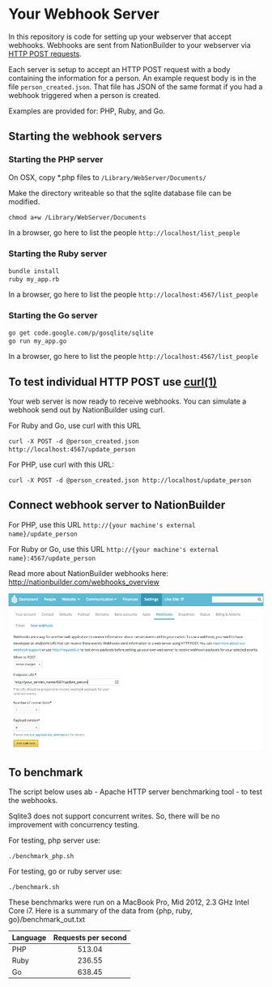 
# Your Webhook Server

In this repository is code for setting up your webserver that accept webhooks. Webhooks are sent 
from NationBuilder to your webserver via [HTTP POST requests](http://en.wikipedia.org/wiki/POST_(HTTP)).

Each server is setup to accept an HTTP POST request with a body  containing the information for a person. An example request body is in the file ```person_created.json```. That file has JSON of the same format if you had a webhook triggered when a person is created.

Examples are provided for: PHP, Ruby, and Go.

## Starting the webhook servers

### Starting the PHP server

On OSX, copy *.php files to ```/Library/WebServer/Documents/```

Make the directory writeable so that the sqlite database file can be modified.
```
chmod a+w /Library/WebServer/Documents
```

In a browser, go here to list the people ```http://localhost/list_people``` 

### Starting the Ruby server
```
bundle install
ruby my_app.rb
```

In a browser, go here to list the people ```http://localhost:4567/list_people``` 


### Starting the Go server
```
go get code.google.com/p/gosqlite/sqlite
go run my_app.go
```

In a browser, go here to list the people ```http://localhost:4567/list_people``` 

## To test individual HTTP POST use [curl(1)](http://en.wikipedia.org/wiki/CURL)

Your web server is now ready to receive webhooks. You can simulate a webhook send out
by NationBuilder using curl.

For Ruby and Go, use curl with this URL
```
curl -X POST -d @person_created.json http://localhost:4567/update_person
```

For PHP, use curl with this URL:
```
curl -X POST -d @person_created.json http://localhost/update_person
```

## Connect webhook server to NationBuilder

For PHP, use this URL ```http://{your machine's external name}/update_person```

For Ruby or Go, use this URL ```http://{your machine's external name}:4567/update_person```

Read more about NationBuilder webhooks here: http://nationbuilder.com/webhooks_overview

![alt tag](https://raw.githubusercontent.com/3dna/my_webhook_server/master/nationbuilder_webhook_setup.png)

## To benchmark

The script below uses ab - Apache HTTP server benchmarking tool - to test the webhooks.

Sqlite3 does not support concurrent writes. So, there will be no improvement with concurrency testing.

For testing, php server use:
```
./benchmark_php.sh
```

For testing, go or ruby server use:
```
./benchmark.sh
```

These benchmarks were run on a MacBook Pro, Mid 2012, 2.3 GHz Intel Core i7.
Here is a summary of the data from {php, ruby, go}/benchmark_out.txt

| Language  | Requests per second |
| ----------|:-------------------:|
| PHP       | 513.04              |
| Ruby      | 236.55              |
| Go        | 638.45              |


